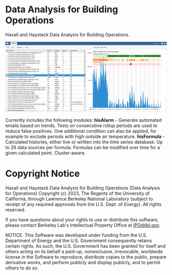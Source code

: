 # Data Analysis for Building Operations
Haxall and Haystack Data Analysis for Building Operations.

![Main hisAlarm view with examples](./hisAlarm/assets/hisAlarm_main_view_example.jpg)

Currently includes the following modules:
**hisAlarm** - Generate automated emails based on trends. Tests on consecutive rollup periods are used to reduce false positives. One additional condition can also be applied, for example to exclude periods with high outside air temperature.
**hisFormula** - Calculated histories, either live or written into the time series database. Up to 26 data sources per formula. Formulas can be modified over time for a given calculated point. Cluster-aware.

# Copyright Notice
Haxall and Haystack Data Analysis for Building Operations (Data Analysis for
Operations) Copyright (c) 2023, The Regents of the University of California,
through Lawrence Berkeley National Laboratory (subject to receipt of any
required approvals from the U.S. Dept. of Energy). All rights reserved.

If you have questions about your rights to use or distribute this software,
please contact Berkeley Lab's Intellectual Property Office at
IPO@lbl.gov.

NOTICE.  This Software was developed under funding from the U.S. Department of
Energy and the U.S. Government consequently retains certain rights.  As such,
the U.S. Government has been granted for itself and others acting on its behalf
a paid-up, nonexclusive, irrevocable, worldwide license in the Software to
reproduce, distribute copies to the public, prepare derivative works, and 
perform publicly and display publicly, and to permit others to do so.

